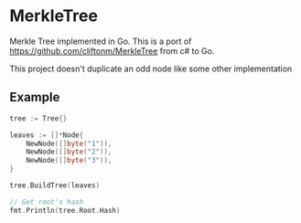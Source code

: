 # MerkleTree

Merkle Tree implemented in Go.
This is a port of https://github.com/cliftonm/MerkleTree from c# to Go.

This project doesn't duplicate an odd node like some other implementation

## Example

```go
tree := Tree{}

leaves := []*Node{
	NewNode([]byte("1")),
	NewNode([]byte("2")),
	NewNode([]byte("3")),
}

tree.BuildTree(leaves)

// Get root's hash
fmt.Println(tree.Root.Hash)
```